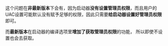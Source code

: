 
这个问题在**非最新版本**下会有，因为启动器**没有设置管理员权限**，而且用户的UAC设置可能默认没有赋予足够的权限，因此只需要**给启动器设置好管理员权限**即可。

 而**最新版本**在启动器的编译选项里**增加了获取管理员权限**的功能， 所以即使不设置也会去获取。


